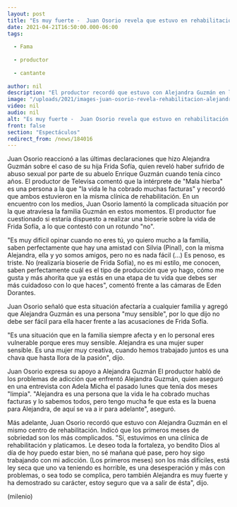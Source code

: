 ```yaml
---
layout: post
title: "Es muy fuerte -  Juan Osorio revela que estuvo en rehabilitación con Alejandra Guzmán"
date: 2021-04-21T16:50:00.000-06:00
tags:
  
  - Fama
  
  - productor
  
  - cantante
  
author: nil
description: "El productor recordó que estuvo con Alejandra Guzmán en la misma clínica de rehabilitación; aseguró que la vida le ha cobrado muchas facturas a la cantante. "
image: "/uploads/2021/images-juan-osorio-revela-rehabilitacion-alejandra_0_0_1200_747.jpg"
video: nil
audio: nil
alt: "Es muy fuerte -  Juan Osorio revela que estuvo en rehabilitación con Alejandra Guzmán"
front: false
section: "Espectáculos"
redirect_from: /news/184016
---
```


Juan Osorio reaccionó a las últimas declaraciones que hizo Alejandra Guzmán sobre el caso de su hija Frida Sofía, quien reveló haber sufrido de abuso sexual por parte de su abuelo Enrique Guzmán cuando tenía cinco años. El productor de Televisa comentó que la intérprete de "Mala hierba" es una persona a la que "la vida le ha cobrado muchas facturas" y recordó que ambos estuvieron en la misma clínica de rehabilitación.  En un encuentro con los medios, Juan Osorio lamentó la complicada situación por la que atraviesa la familia Guzmán en estos momentos. El productor fue cuestionado si estaría dispuesto a realizar una bioserie sobre la vida de Frida Sofía, a lo que contestó con un rotundo "no".

​"Es muy difícil opinar cuando no eres tú, yo quiero mucho a la familia, saben perfectamente que hay una amistad con Silvia (Pinal), con la misma Alejandra, ella y yo somos amigos, pero no es nada fácil (...) Es penoso, es triste. No (realizaría bioserie de Frida Sofía), no es mi estilo, me conocen, saben perfectamente cuál es el tipo de producción que yo hago, cómo me gusta y más ahorita que ya estás en una etapa de tu vida que debes ser más cuidadoso con lo que haces", comentó frente a las cámaras de Eden Dorantes.  

Juan Osorio señaló que esta situación afectaría a cualquier familia y agregó que Alejandra Guzmán es una persona "muy sensible", por lo que dijo no debe ser fácil para ella hacer frente a las acusaciones de Frida Sofía.  

"Es una situación que en la familia siempre afecta y en lo personal eres vulnerable porque eres muy sensible. Alejandra es una mujer super sensible. Es una mujer muy creativa, cuando hemos trabajado juntos es una chava que hasta llora de la pasión", dijo.  

Juan Osorio expresa su apoyo a Alejandra Guzmán El productor habló de los problemas de adicción que enfrentó Alejandra Guzmán, quien aseguró en una entrevista con Adela Micha el pasado lunes que tenía dos meses "limpia".  "Alejandra es una persona que la vida le ha cobrado muchas facturas y lo sabemos todos, pero tengo mucha fe que esta es la buena para Alejandra, de aquí se va a ir para adelante", aseguró.  

Más adelante, Juan Osorio recordó que estuvo con Alejandra Guzmán en el mismo centro de rehabilitación. Indicó que los primeros meses de sobriedad son los más complicados.   "Sí, estuvimos en una clínica de rehabilitación y platicamos. Le deseo toda la fortaleza, yo bendito Dios al día de hoy puedo estar bien, no sé mañana qué pase, pero hoy sigo trabajando con mi adicción. (Los primeros meses) son los más difíciles, está ley seca que uno va teniendo es horrible, es una desesperación y más con problemas, o sea todo se complica, pero también Alejandra es muy fuerte y ha demostrado su carácter, estoy seguro que va a salir de ésta", dijo. 

(milenio)